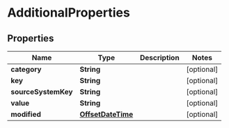 
# AdditionalProperties

## Properties
Name | Type | Description | Notes
------------ | ------------- | ------------- | -------------
**category** | **String** |  |  [optional]
**key** | **String** |  |  [optional]
**sourceSystemKey** | **String** |  |  [optional]
**value** | **String** |  |  [optional]
**modified** | [**OffsetDateTime**](OffsetDateTime.md) |  |  [optional]



